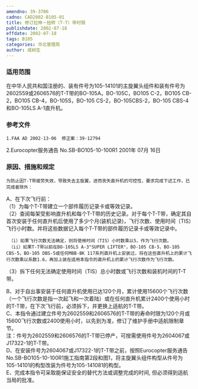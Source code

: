 ```yaml
---
amendno: 39-3706  
cadno: CAD2002-B105-01  
title: 修订拉伸－扭转（T-T）带时限  
publishdate: 2002-07-18  
effdate: 2002-07-18  
tags: B105  
categories: 华北管理局  
author: 成树生  
---
```

  
### 适用范围  
在中华人民共和国注册的、装有件号为105-14101的主旋翼头组件和装有件号为2602559或2606576的T-T带的BO-105A，BO-105C，BO105 C-2，BO105 CB-2，BO105 CB-4，BO-105S，BO-105 CS-2，BO-105CBS-2，BO-105 CBS-4和BO-105LS A-1直升机。  
  
<!--more-->  
### 参考文件  
    1.FAA AD 2002-13-06  修正案：39-12794  
2.Eurocopter服务通告 No.SB-BO105-10-100R1 2001年 07月 16日  
  
### 原因、措施和规定  
    为防止因T-T带疲劳失效，导致失去主旋翼，进而丧失直升机的可控性，要求完成下述工作，已完成者除外：  
A、在下次飞行前：  
（1）为每个T-T带建立一个部件履历记录卡或等效记录。  
（2）查阅每架受影响直升机和每个T-T带的历史记录。对于每个T-T带，确定其自首次安装于任何直升机后使用了多少个月(装机记录)，飞行次数、使用时间（TIS）飞行小时数。并将这些数据记入每个T-T带的部件履历记录卡或等效记录中。  
  
     （i）如果飞行次数无法确定，则将使用时间（TIS）小时数乘以5，作为飞行次数。  
     （ii）如果T-T带以前在BO-105LS A-3"SUPER LIFTER"，BO-105 CB-5，BO-105 CBS-5，BO-105 DBS-5或任何MBB-BK 117系列直升机上安装过，将在这些直升机上的累计飞行次数乘以系数1.6，再加上装在适用本指令的直升机上的累计飞行次数作为飞行次数。  
（3）拆下任何无法确定使用时间（TIS）总小时数或飞行次数和装机时间的T-T带。  
  
B、对于自出事安装于任何直升机使用已达120个月，累计使用15600个飞行次数（一个飞行次数是指一次起飞和一次着陆）或在任何直升机累计2400个使用小时的T-T带，在下次飞行前，必须拆下，并更换上适航的T-T带。  
C、本指令通过建立件号为2602559和2606576的T-T带的寿命时限为120个月或15600飞行次数或2400使用小时，以先到为准，修订了维护手册中适航限制章节。  
    注：件号为2602559和2606576的T-T带已停产，可按需使用件号为2604067或J17322-1的T-T带。  
D、在安装件号为2604067或J17322-1的T-T带之前，按照Eurocopter服务通告No.SB-BO105-10-100R1施工指南第2段和图1，将主旋翼头组件构型从件号为105-14101的构型改装为件号为105-141081的构型。  
    E、完成本指令可采取能保证安全的替代方法或调整完成的时间, 但必须得到适航当局的批准。  
